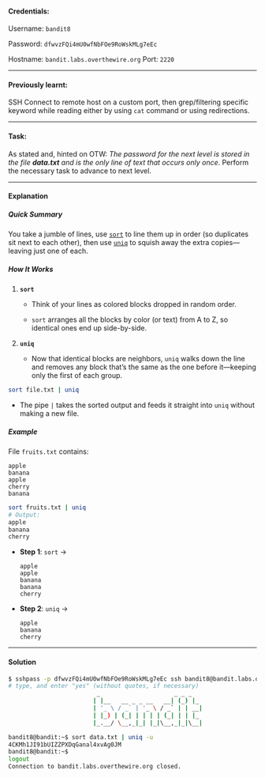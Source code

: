 #### Credentials:
Username: `bandit8`

Password: `dfwvzFQi4mU0wfNbFOe9RoWskMLg7eEc`

Hostname: `bandit.labs.overthewire.org`
Port: `2220`

---
#### Previously learnt:
SSH Connect to remote host on a custom port, then grep/filtering specific keyword while reading either by using `cat` command or using redirections.

---
#### Task:

As stated and, hinted on OTW: _The password for the next level is stored in the file  **data.txt**  and is the only line of text that occurs only once_. Perform the necessary task to advance to next level.

---
#### Explanation

##### Quick Summary

You take a jumble of lines, use [`sort`](https://www.man7.org/linux/man-pages/man1/sort.1.html) to line them up in order (so duplicates sit next to each other), then use [`uniq`](https://www.man7.org/linux/man-pages/man1/uniq.1.html) to squish away the extra copies—leaving just one of each.

##### How It Works

1.  **`sort`**
    
    -   Think of your lines as colored blocks dropped in random order.
        
    -   `sort` arranges all the blocks by color (or text) from A to Z, so identical ones end up side-by-side.
        
2.  **`uniq`**
    
    -   Now that identical blocks are neighbors, `uniq` walks down the line and removes any block that’s the same as the one before it—keeping only the first of each group.
        

```bash
sort file.txt | uniq

```

-   The pipe `|` takes the sorted output and feeds it straight into `uniq` without making a new file.
    

##### Example

File `fruits.txt` contains:

```
apple  
banana  
apple  
cherry  
banana  

```

```bash
sort fruits.txt | uniq
# Output:
apple  
banana  
cherry  

```

-   **Step 1**: `sort` →
    
    ```
    apple  
    apple  
    banana  
    banana  
    cherry  
    
    ```
    
-   **Step 2**: `uniq` →
    
    ```
    apple  
    banana  
    cherry  
    
    ```
---
#### Solution
```bash
$ sshpass -p dfwvzFQi4mU0wfNbFOe9RoWskMLg7eEc ssh bandit8@bandit.labs.overthewire.org -p 2220
# type, and enter "yes" (without quotes, if necessary)
                         _                     _ _ _
                        | |__   __ _ _ __   __| (_) |_
                        | '_ \ / _` | '_ \ / _` | | __|
                        | |_) | (_| | | | | (_| | | |_
                        |_.__/ \__,_|_| |_|\__,_|_|\__|

bandit8@bandit:~$ sort data.txt | uniq -u
4CKMh1JI91bUIZZPXDqGanal4xvAg0JM
bandit8@bandit:~$
logout
Connection to bandit.labs.overthewire.org closed.
```
